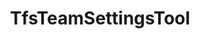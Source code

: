 ---
optionsClassName: TfsTeamSettingsToolOptions
optionsClassFullName: MigrationTools.Tools.TfsTeamSettingsToolOptions
configurationSamples: []
description: The TfsUserMappingTool is used to map users from the source to the target system. Run it with the ExportUsersForMappingContext to create a mapping file then with WorkItemMigrationContext to use the mapping file to update the users in the target system as you migrate the work items.
className: TfsTeamSettingsTool
typeName: Tools
architecture: v1
options: []
status: missng XML code comments
processingTarget: missng XML code comments
classFile: /src/MigrationTools.Clients.AzureDevops.ObjectModel/Tools/TfsTeamSettingsTool.cs
optionsClassFile: /src/MigrationTools.Clients.AzureDevops.ObjectModel/Tools/TfsTeamSettingsToolOptions.cs

redirectFrom:
- /Reference/v1/Tools/TfsTeamSettingsToolOptions/
layout: reference
toc: true
permalink: /Reference/Tools/TfsTeamSettingsTool/
title: TfsTeamSettingsTool
categories:
- Tools
- v1
topics:
- topic: notes
  path: /Tools/TfsTeamSettingsTool-notes.md
  exists: false
  markdown: ''
- topic: introduction
  path: /Tools/TfsTeamSettingsTool-introduction.md
  exists: false
  markdown: ''

---